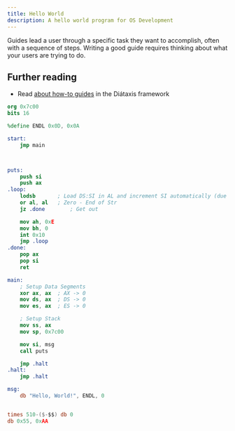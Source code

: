 ```yaml
---
title: Hello World
description: A hello world program for OS Development
---
```


Guides lead a user through a specific task they want to accomplish, often with a sequence of steps.
Writing a good guide requires thinking about what your users are trying to do.

## Further reading

- Read [about how-to guides](https://diataxis.fr/how-to-guides/) in the Diátaxis framework

```nasm
org 0x7c00
bits 16

%define ENDL 0x0D, 0x0A

start:
	jmp main



puts:
	push si
	push ax
.loop:
	lodsb		; Load DS:SI in AL and increment SI automatically (due to cld)
	or al, al	; Zero - End of Str
	jz .done		; Get out

	mov ah, 0xE
	mov bh, 0
	int 0x10
	jmp .loop
.done:
	pop ax
	pop si
	ret

main:
	; Setup Data Segments
	xor ax, ax	; AX -> 0
	mov ds, ax	; DS -> 0
	mov es, ax 	; ES -> 0

	; Setup Stack
	mov ss, ax
	mov sp, 0x7c00

	mov si, msg
	call puts

	jmp .halt
.halt:
	jmp .halt

msg:
	db "Hello, World!", ENDL, 0


times 510-($-$$) db 0
db 0x55, 0xAA
```
